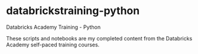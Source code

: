 # databrickstraining-python
Databricks Academy Training - Python

These scripts and notebooks are my completed content from the Databricks Academy self-paced training courses.
